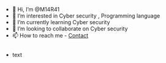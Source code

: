 - 👋 Hi, I’m @M14R41
- 👀 I’m interested in Cyber security , Programming language
- 🌱 I’m currently learning  Cyber security
- 💞️ I’m looking to collaborate on Cyber security 
- 📫 How to reach me - [Contact](madhurendra85390@gmail.com)


<svg width="100" height="100" xmlns="http://www.w3.org/2000/svg">
<foreignObject width="100" height="100">
    <div xmlns="http://www.w3.org/1999/xhtml">
        <ul>
            <li>text</li>
        </ul>
        <!-- Other embed HTML element/text into SVG -->
    </div>
</foreignObject>
</svg>



<!---
M14R41/M14R41 is a ✨ special ✨ repository because its `README.md` (this file) appears on your GitHub profile.
You can click the Preview link to take a look at your changes
<script src="https://tryhackme.com/badge/676661"></script>



--->
